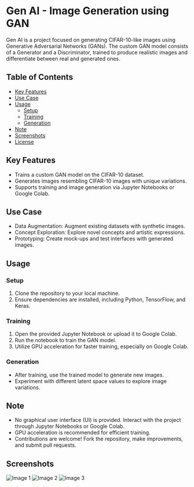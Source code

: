 # Gen AI - Image Generation using GAN

Gen AI is a project focused on generating CIFAR-10-like images using Generative Adversarial Networks (GANs). The custom GAN model consists of a Generator and a Discriminator, trained to produce realistic images and differentiate between real and generated ones.

## Table of Contents
- [Key Features](#key-features)
- [Use Case](#use-case)
- [Usage](#usage)
  - [Setup](#setup)
  - [Training](#training)
  - [Generation](#generation)
- [Note](#note)
- [Screenshots](#screenshots)
- [License](#license)

## Key Features
- Trains a custom GAN model on the CIFAR-10 dataset.
- Generates images resembling CIFAR-10 images with unique variations.
- Supports training and image generation via Jupyter Notebooks or Google Colab.

## Use Case
- Data Augmentation: Augment existing datasets with synthetic images.
- Concept Exploration: Explore novel concepts and artistic expressions.
- Prototyping: Create mock-ups and test interfaces with generated images.

## Usage
### Setup
1. Clone the repository to your local machine.
2. Ensure dependencies are installed, including Python, TensorFlow, and Keras.

### Training
1. Open the provided Jupyter Notebook or upload it to Google Colab.
2. Run the notebook to train the GAN model.
3. Utilize GPU acceleration for faster training, especially on Google Colab.

### Generation
- After training, use the trained model to generate new images.
- Experiment with different latent space values to explore image variations.

## Note
- No graphical user interface (UI) is provided. Interact with the project through Jupyter Notebooks or Google Colab.
- GPU acceleration is recommended for efficient training.
- Contributions are welcome! Fork the repository, make improvements, and submit pull requests.

## Screenshots
![Image 1](screenshots/screenshot1.png)
![Image 2](screenshots/screenshot2.png)
![Image 3](screenshots/screenshot3.png)


